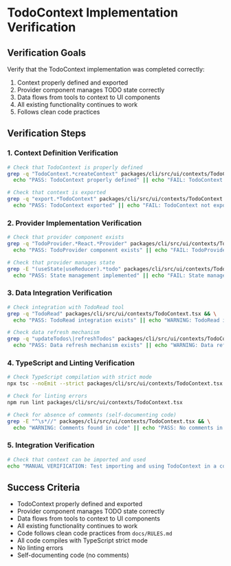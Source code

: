 # TodoContext Implementation Verification

## Verification Goals

Verify that the TodoContext implementation was completed correctly:

1. Context properly defined and exported
2. Provider component manages TODO state correctly
3. Data flows from tools to context to UI components
4. All existing functionality continues to work
5. Follows clean code practices

## Verification Steps

### 1. Context Definition Verification

```bash
# Check that TodoContext is properly defined
grep -q "TodoContext.*createContext" packages/cli/src/ui/contexts/TodoContext.tsx && \
  echo "PASS: TodoContext properly defined" || echo "FAIL: TodoContext not found"

# Check that context is exported
grep -q "export.*TodoContext" packages/cli/src/ui/contexts/TodoContext.tsx && \
  echo "PASS: TodoContext exported" || echo "FAIL: TodoContext not exported"
```

### 2. Provider Implementation Verification

```bash
# Check that provider component exists
grep -q "TodoProvider.*React.*Provider" packages/cli/src/ui/contexts/TodoContext.tsx && \
  echo "PASS: TodoProvider component exists" || echo "FAIL: TodoProvider not found"

# Check that provider manages state
grep -E "(useState|useReducer).*todo" packages/cli/src/ui/contexts/TodoContext.tsx && \
  echo "PASS: State management implemented" || echo "FAIL: State management missing"
```

### 3. Data Integration Verification

```bash
# Check integration with TodoRead tool
grep -q "TodoRead" packages/cli/src/ui/contexts/TodoContext.tsx && \
  echo "PASS: TodoRead integration exists" || echo "WARNING: TodoRead integration not found"

# Check data refresh mechanism
grep -q "updateTodos\|refreshTodos" packages/cli/src/ui/contexts/TodoContext.tsx && \
  echo "PASS: Data refresh mechanism exists" || echo "WARNING: Data refresh mechanism not found"
```

### 4. TypeScript and Linting Verification

```bash
# Check TypeScript compilation with strict mode
npx tsc --noEmit --strict packages/cli/src/ui/contexts/TodoContext.tsx

# Check for linting errors
npm run lint packages/cli/src/ui/contexts/TodoContext.tsx

# Check for absence of comments (self-documenting code)
grep -E "^\s*//" packages/cli/src/ui/contexts/TodoContext.tsx && \
  echo "WARNING: Comments found in code" || echo "PASS: No comments in code"
```

### 5. Integration Verification

```bash
# Check that context can be imported and used
echo "MANUAL VERIFICATION: Test importing and using TodoContext in a component"
```

## Success Criteria

- TodoContext properly defined and exported
- Provider component manages TODO state correctly
- Data flows from tools to context to UI components
- All existing functionality continues to work
- Code follows clean code practices from `docs/RULES.md`
- All code compiles with TypeScript strict mode
- No linting errors
- Self-documenting code (no comments)